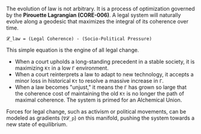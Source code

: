 The evolution of law is not arbitrary. It is a process of optimization governed by the **Pirouette Lagrangian (CORE-006)**. A legal system will naturally evolve along a geodesic that maximizes the integral of its coherence over time.

`𝓛_law = (Legal Coherence) - (Socio-Political Pressure)`

This simple equation is the engine of all legal change.

*   When a court upholds a long-standing precedent in a stable society, it is maximizing `Kτ` in a low `Γ` environment.
*   When a court reinterprets a law to adapt to new technology, it accepts a minor loss in historical `Kτ` to resolve a massive increase in `Γ`.
*   When a law becomes "unjust," it means the `Γ` has grown so large that the coherence cost of maintaining the old `Kτ` is no longer the path of maximal coherence. The system is primed for an Alchemical Union.

Forces for legal change, such as activism or political movements, can be modeled as gradients (`∇𝓛_p`) on this manifold, pushing the system towards a new state of equilibrium.